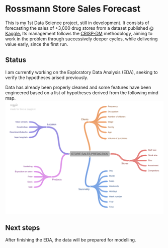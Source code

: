 # Rossmann Store Sales Forecast

This is my 1st Data Science project, still in development. It consists of forecasting the sales of +3,000 drug stores from a dataset published @ [Kaggle.](https://www.kaggle.com/c/rossmann-store-sales) 
	Its management follows the [CRISP-DM](https://www.datascience-pm.com/crisp-dm-2/) methodology, aiming to work in the problem through successively deeper cycles, while delivering value early, since the first run.  

## Status

I am currently working on the Exploratory Data Analysis (EDA), seeking to verify the hypotheses arised previously.

Data has already been properly cleaned and some features have been engineered based on a list of hypotheses derived from the following mind map.
![Mind map of the problem](/imgs/STORE_SALES_PREDICTION.png)

## Next steps 
	
After finishing the EDA, the data will be prepared for modelling.
